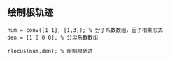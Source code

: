## 绘制根轨迹
```
num = conv([1 1], [1,3]); % 分子系数数组，因子相乘形式
den = [1 0 0 0]; % 分母系数数组

rlocus(num,den); % 绘制根轨迹
```
